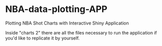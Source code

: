 # NBA-data-plotting-APP
Plotting NBA Shot Charts with Interactive Shiny Application


Inside "charts 2" there are all the files necessary to run the application if you'd like to replicate it by yourself. 
